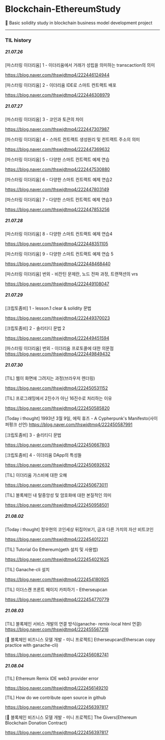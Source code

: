 # Blockchain-EthereumStudy

🔗 Basic solidity study in blockchain business model development project

---

### TIL history

##### 21.07.26

[마스터링 이더리움] 1 - 이더리움에서 거래가 성립을 의미하는 transcaction의 의미

https://blog.naver.com/thswjdtmq4/222446124944

[마스터링 이더리움] 2 - 이더리움 IDE로 스마트 컨트랙트 배포

https://blog.naver.com/thswjdtmq4/222446308979

##### 21.07.27

[마스터링 이더리움] 3 - 코인과 토큰의 차이

https://blog.naver.com/thswjdtmq4/222447307987

[마스터링 이더리움] 4 - 스마트 컨트랙트 생성원리 및 컨트랙트 주소의 의미

https://blog.naver.com/thswjdtmq4/222447369632

[마스터링 이더리움] 5 - 다양한 스마트 컨트랙트 예제 연습

https://blog.naver.com/thswjdtmq4/222447530880

[마스터링 이더리움] 6 - 다양한 스마트 컨트랙트 예제 연습2

https://blog.naver.com/thswjdtmq4/222447803149

[마스터링 이더리움] 7 - 다양한 스마트 컨트랙트 예제 연습3

https://blog.naver.com/thswjdtmq4/222447853256

##### 21.07.28

[마스터링 이더리움] 8 - 다양한 스마트 컨트랙트 예제 연습4

https://blog.naver.com/thswjdtmq4/222448351105

[마스터링 이더리움] 9 - 다양한 스마트 컨트랙트 예제 연습 5

https://blog.naver.com/thswjdtmq4/222448468440

[마스터링 이더리움] 번외 - 비잔틴 문제란, 노드 전파 과정, 트랜잭션의 vrs

https://blog.naver.com/thswjdtmq4/222449108047

##### 21.07.29

[크립토좀비] 1 - lesson.1 clear & solidity 문법

https://blog.naver.com/thswjdtmq4/222449370023

[크립토좀비] 2 - 솔리티디 문법 2

https://blog.naver.com/thswjdtmq4/222449451594


[마스터링 이더리움] 번외 - 이더리움 프로토콜에 대한 의문점
https://blog.naver.com/thswjdtmq4/222449849432

##### 21.07.30

[TIL] 웹이 화면에 그려지는 과정(브라우저 렌더링)

https://blog.naver.com/thswjdtmq4/222450531152

[TIL] 프로그래밍에서 2진수가 아닌 16진수로 처리하는 이유

https://blog.naver.com/thswjdtmq4/222450585820

[Today i thought] 1993년 3월 9일, 에릭 휴즈 - A Cypherpunk's Manifesto(사이퍼펑크 선언)
https://blog.naver.com/thswjdtmq4/222450587991

[크립토좀비] 3 - 솔리티디 문법

https://blog.naver.com/thswjdtmq4/222450667803

[크립토좀비] 4 - 이더리움 DApp의 특성들

https://blog.naver.com/thswjdtmq4/222450692632

[TIL] 이더리움 가스비에 대한 오해

https://blog.naver.com/thswjdtmq4/222450673011

[TIL] 블록체인 내 탈중앙성 및 암호화에 대한 본질적인 의미

https://blog.naver.com/thswjdtmq4/222450958501

##### 21.08.02
[Today i thought] 정우현의 코인세상 뒤집어보기, 금과 다른 가치의 자산 비트코인

https://blog.naver.com/thswjdtmq4/222454012221

[TIL] Tutorial Go Ethereum(geth 설치 및 사용법)

https://blog.naver.com/thswjdtmq4/222454021625

[TIL] Ganache-cli 설치

https://blog.naver.com/thswjdtmq4/222454180925

[TIL] 이더스캔 프론트 페이지 카피하기 - Etherseupcan

https://blog.naver.com/thswjdtmq4/222454770779


##### 21.08.03

[TIL] 블록체인 서비스 개발의 연결 방식(ganache- remix-local html 연결)
https://blog.naver.com/thswjdtmq4/222455567216

[🔗 블록체인 비즈니스 모델 개발 - 미니  프로젝트] Etherseupcan(Etherscan copy practice with ganache-cli)

https://blog.naver.com/thswjdtmq4/222456082741

##### 21.08.04

[TIL] Ethereum Remix IDE web3 provider error

https://blog.naver.com/thswjdtmq4/222456149210

[TIL] How do we contribute open source in github

https://blog.naver.com/thswjdtmq4/222456397817

[🔗 블록체인 비즈니스 모델 개발 - 미니  프로젝트] The Givers(Ethereum Blockchain Donation Contract)

https://blog.naver.com/thswjdtmq4/222456397817